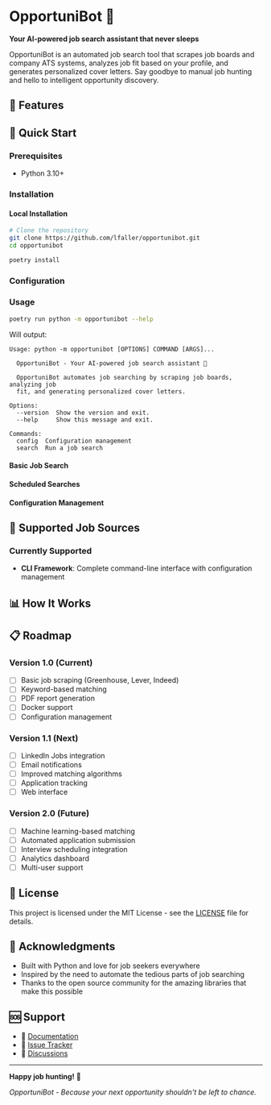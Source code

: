 # OpportuniBot 🤖

**Your AI-powered job search assistant that never sleeps**

OpportuniBot is an automated job search tool that scrapes job boards and company ATS systems, analyzes job fit based on your profile, and generates personalized cover letters. Say goodbye to manual job hunting and hello to intelligent opportunity discovery.

## 🌟 Features

## 🚀 Quick Start

### Prerequisites

- Python 3.10+

### Installation

#### Local Installation

```bash
# Clone the repository
git clone https://github.com/lfaller/opportunibot.git
cd opportunibot

poetry install
```

### Configuration

### Usage

```bash
poetry run python -m opportunibot --help
```

Will output:

```
Usage: python -m opportunibot [OPTIONS] COMMAND [ARGS]...

  OpportuniBot - Your AI-powered job search assistant 🤖

  OpportuniBot automates job searching by scraping job boards, analyzing job
  fit, and generating personalized cover letters.

Options:
  --version  Show the version and exit.
  --help     Show this message and exit.

Commands:
  config  Configuration management
  search  Run a job search
```

#### Basic Job Search

#### Scheduled Searches

#### Configuration Management

## 🔧 Supported Job Sources

### Currently Supported
- **CLI Framework**: Complete command-line interface with configuration management

## 📊 How It Works

## 📋 Roadmap

### Version 1.0 (Current)
- [ ] Basic job scraping (Greenhouse, Lever, Indeed)
- [ ] Keyword-based matching
- [ ] PDF report generation
- [ ] Docker support
- [ ] Configuration management

### Version 1.1 (Next)
- [ ] LinkedIn Jobs integration
- [ ] Email notifications
- [ ] Improved matching algorithms
- [ ] Application tracking
- [ ] Web interface

### Version 2.0 (Future)
- [ ] Machine learning-based matching
- [ ] Automated application submission
- [ ] Interview scheduling integration
- [ ] Analytics dashboard
- [ ] Multi-user support

## 📄 License

This project is licensed under the MIT License - see the [LICENSE](LICENSE) file for details.

## 🙏 Acknowledgments

- Built with Python and love for job seekers everywhere
- Inspired by the need to automate the tedious parts of job searching
- Thanks to the open source community for the amazing libraries that make this possible

## 🆘 Support

- 📖 [Documentation](docs/)
- 🐛 [Issue Tracker](https://github.com/lfaller/opportunibot/issues)
- 💬 [Discussions](https://github.com/lfaller/opportunibot/discussions)

---

**Happy job hunting!** 🎯

*OpportuniBot - Because your next opportunity shouldn't be left to chance.*
